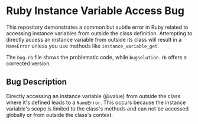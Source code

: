 # Ruby Instance Variable Access Bug

This repository demonstrates a common but subtle error in Ruby related to accessing instance variables from outside the class definition.  Attempting to directly access an instance variable from outside its class will result in a `NameError` unless you use methods like `instance_variable_get`.

The `bug.rb` file shows the problematic code, while `bugSolution.rb` offers a corrected version.

## Bug Description
Directly accessing an instance variable (@value) from outside the class where it's defined leads to a `NameError`. This occurs because the instance variable's scope is limited to the class's methods and can not be accessed globally or from outside the class's context.